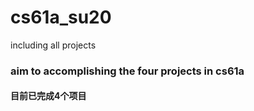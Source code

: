 # cs61a_su20
including all projects
### aim to accomplishing the four projects in cs61a
#### 目前已完成4个项目
